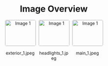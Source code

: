 <h1 style ="text-align: center;"> Image Overview </h1>
<div style="display: flex; flex-wrap: wrap; gap: 10px; justify-content: center;">
<div style="flex: 1 1 calc(33.333% - 20px); max-width: 100px; text-align: center;">
<img src="https://media.evkx.net/multimedia/models/audi/q8_e-tron/sq8_e-tron/exterior_1_xst.jpeg" alt="Image 1" style="width: 100%; border: 1px solid #ddd; border-radius: 5px;">
<p>exterior_1.jpeg</p>
</div>
<div style="flex: 1 1 calc(33.333% - 20px); max-width: 100px; text-align: center;">
<img src="https://media.evkx.net/multimedia/models/audi/q8_e-tron/sq8_e-tron/headlights_1_xst.jpeg" alt="Image 1" style="width: 100%; border: 1px solid #ddd; border-radius: 5px;">
<p>headlights_1.jpeg</p>
</div>
<div style="flex: 1 1 calc(33.333% - 20px); max-width: 100px; text-align: center;">
<img src="https://media.evkx.net/multimedia/models/audi/q8_e-tron/sq8_e-tron/main_1_xst.jpeg" alt="Image 1" style="width: 100%; border: 1px solid #ddd; border-radius: 5px;">
<p>main_1.jpeg</p>
</div>
</div>
